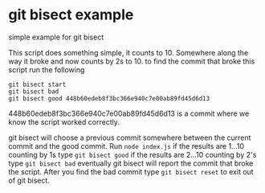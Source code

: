 # git bisect example

simple example for git bisect

This script does something simple, it counts to 10. Somewhere along the way it broke and now counts by 2s to 10. to find the commit that broke this script run the following

```
git bisect start
git bisect bad
git bisect good 448b60edeb8f3bc366e940c7e00ab89fd45d6d13
```

448b60edeb8f3bc366e940c7e00ab89fd45d6d13 is a commit where we know the script worked correctly.

git bisect will choose a previous commit somewhere between the current commit and the good commit. Run `node index.js` if the results are 1...10 counting by 1s type `git bisect good` if the results are 2...10 counting by 2's type `git bisect bad` eventually git bisect will report the commit that broke the script. After you find the bad commit type `git bisect reset` to exit out of git bisect. 